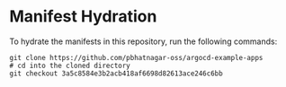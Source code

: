 # Manifest Hydration

To hydrate the manifests in this repository, run the following commands:

```shell
git clone https://github.com/pbhatnagar-oss/argocd-example-apps
# cd into the cloned directory
git checkout 3a5c8584e3b2acb418af6698d82613ace246c6bb
```

